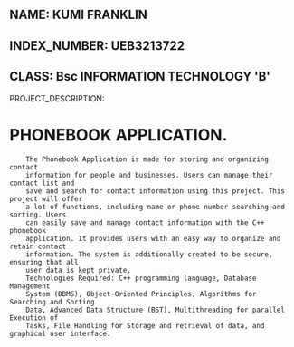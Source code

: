 ## NAME: KUMI FRANKLIN
## INDEX_NUMBER: UEB3213722
## CLASS: Bsc INFORMATION TECHNOLOGY 'B'
PROJECT_DESCRIPTION: 
# PHONEBOOK APPLICATION. 
        The Phonebook Application is made for storing and organizing contact 
        information for people and businesses. Users can manage their contact list and 
        save and search for contact information using this project. This project will offer 
        a lot of functions, including name or phone number searching and sorting. Users 
        can easily save and manage contact information with the C++ phonebook 
        application. It provides users with an easy way to organize and retain contact 
        information. The system is additionally created to be secure, ensuring that all 
        user data is kept private.
        Technologies Required: C++ programming language, Database Management
        System (DBMS), Object-Oriented Principles, Algorithms for Searching and Sorting
        Data, Advanced Data Structure (BST), Multithreading for parallel Execution of
        Tasks, File Handling for Storage and retrieval of data, and graphical user interface.
